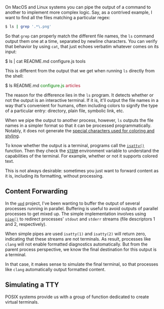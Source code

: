 On MacOS and Linux systems you can pipe the output of a command to another to
implement more complex logic. Say, as a contrived example, I want to find all
the files matching a particular regex:

```sh
$ ls | grep '.*\.png'
```

So that `grep` can properly match the different file names, the `ls` command
output them one at a time, separated by newline characters. You can verify that
behavior by using `cat`, that just echoes verbatim whatever comes on its input:

<div class="terminal">$ ls | cat
README.md
configure.js
tools
</div>

This is different from the output that we get when running `ls` directly from
the shell:

<div class="terminal">$ ls
README.md     <span style="color: rgb(0, 130, 0)">configure.js</span>    <span style="color: rgb(181, 25, 49)">articles</span>
</div>

The reason for the difference lies in the `ls` program. It detects whether or
not the output is an interactive terminal. If it is, it'll output the file
names in a way that's convenient for humans, often including colors to
signify the type of a particular entry: directory, plain file, symbolic link,
etc.

When we pipe the output to another process, however, `ls` outputs the file names
in a simpler format so that it can be processed programmatically. Notably, it
does not generate the [special characters used for coloring and
styling](https://en.wikipedia.org/wiki/ANSI_escape_code#SGR_.28Select_Graphic_Rendition.29_parameters).

To know whether the output is a terminal, programs call the
[`isatty()`](http://pubs.opengroup.org/onlinepubs/009695399/functions/isatty.html)
function. Then they check the [`$TERM`](https://linux.die.net/man/7/term)
environment variable to understand the capabilities of the terminal. For
example, whether or not it supports colored text.

This is not always desirable: sometimes you just want to forward content as it
is, including its formatting, without processing.

## Content Forwarding

In the
[`upd`](http://github.com/jeanlauliac/upd) project, I've been wanting to
buffer the output of several processes running in parallel. Buffering is useful
to avoid outputs of parallel processes to get mixed up. The simple implementation
involves using [`pipe()`](http://pubs.opengroup.org/onlinepubs/009695399/functions/pipe.html)
to redirect processes' `stdout` and `stderr` streams (file descriptors 1 and 2,
respectively).

When simple pipes are used `isatty(1)` and `isatty(2)` will return zero,
indicating that these streams are not terminals. As result, processes like
`clang` will not enable formatted diagnostics automatically. But from the parent
process perspective, we know the final destination for this output is a
terminal.

In that case, it makes sense to simulate the final terminal, so that processes
like `clang` automatically output formatted content.

## Simulating a TTY

POSIX systems provide us with a group of function dedicated to create virtual
terminals.

